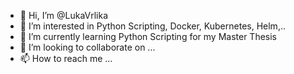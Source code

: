 - 👋 Hi, I’m @LukaVrlika
- 👀 I’m interested in Python Scripting, Docker, Kubernetes, Helm,..
- 🌱 I’m currently learning Python Scripting for my Master Thesis
- 💞️ I’m looking to collaborate on ...
- 📫 How to reach me ...

<!---
LukaProjects/LukaProjects is a ✨ special ✨ repository because its `README.md` (this file) appears on your GitHub profile.
You can click the Preview link to take a look at your changes.
--->
